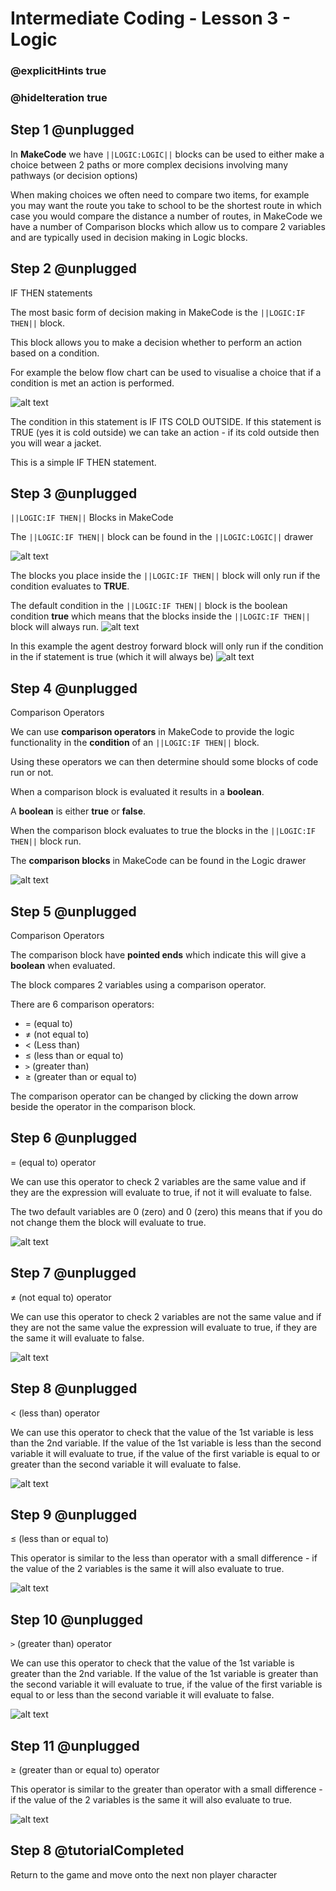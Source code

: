 # Intermediate Coding - Lesson 3 - Logic
### @explicitHints true
### @hideIteration true

## Step 1 @unplugged
In **MakeCode** we have ``||LOGIC:LOGIC||`` blocks can be used to either make a choice between 2 paths or more complex decisions involving many pathways (or decision options)

When making choices we often need to compare two items, for example you may want the route you take to school to be the shortest route in which case you would compare the distance a number of routes, in MakeCode we have a number of Comparison blocks which allow us to compare 2 variables and are typically used in decision making in Logic blocks.

## Step 2 @unplugged
IF THEN statements

The most basic form of decision making in MakeCode is the ``||LOGIC:IF THEN||`` block.

This block allows you to make a decision whether to perform an action based on a condition.

For example the below flow chart can be used to visualise a choice that if a condition is met an action is performed.

![alt text](https://intermediatev3.codingcredentials.com/Lesson3/3/images/1.png?raw=true "IFTHEN")

The condition in this statement is IF ITS COLD OUTSIDE. If this statement is TRUE (yes it is cold outside) we can take an action - if its cold outside then you will wear a jacket.

This is a simple IF THEN statement.

## Step 3 @unplugged
``||LOGIC:IF THEN||`` Blocks in MakeCode

The ``||LOGIC:IF THEN||`` block can be found in the ``||LOGIC:LOGIC||`` drawer

![alt text](https://intermediatev3.codingcredentials.com/Lesson3/3/images/2.jpg?raw=true "IF THEN")

The blocks you place inside the ``||LOGIC:IF THEN||`` block will only run if the condition evaluates to **TRUE**.

The default condition in the ``||LOGIC:IF THEN||`` block is the boolean condition **true** which means that the blocks inside the ``||LOGIC:IF THEN||`` block will always run.
![alt text](https://intermediatev3.codingcredentials.com/Lesson3/3/images/3.png?raw=true "IF THEN")

In this example the agent destroy forward block will only run if the condition in the if statement is true (which it will always be)
![alt text](https://intermediatev3.codingcredentials.com/Lesson3/3/images/4.png?raw=true "IF THEN")

## Step 4 @unplugged
Comparison Operators

We can use **comparison operators** in MakeCode to provide the logic functionality in the **condition** of an ``||LOGIC:IF THEN||``  block.

Using these operators we can then determine should some blocks of code run or not.

When a comparison block is evaluated it results in a **boolean**.

A **boolean** is either **true** or **false**.

When the comparison block evaluates to true the blocks in the ``||LOGIC:IF THEN||``  block run.

The **comparison blocks** in MakeCode can be found in the Logic drawer

![alt text](https://intermediatev3.codingcredentials.com/Lesson3/3/images/5.jpg?raw=true "Comparison")

## Step 5 @unplugged
Comparison Operators

The comparison block have **pointed ends** which indicate this will give a **boolean** when evaluated.

The block compares 2 variables using a comparison operator.

There are 6 comparison operators:

- = (equal to)
- ≠ (not equal to)
- < (Less than)
- ≤ (less than or equal to)
- `>` (greater than)
- ≥ (greater than or equal to)

The comparison operator can be changed by clicking the down arrow beside the operator in the comparison block.

## Step 6 @unplugged
= (equal to) operator

We can use this operator to check 2 variables are the same value and if they are the expression will evaluate to true, if not it will evaluate to false.

The two default variables are 0 (zero) and 0 (zero) this means that if you do not change them the block will evaluate to true.

![alt text](https://intermediatev3.codingcredentials.com/Lesson3/3/images/6.png?raw=true "EqualTo")

## Step 7 @unplugged
≠ (not equal to) operator

We can use this operator to check 2 variables are not the same value and if they are not the same value the expression will evaluate to true, if they are the same it will evaluate to false.

![alt text](https://intermediatev3.codingcredentials.com/Lesson3/3/images/7.png?raw=true "NotEqualTo")

## Step 8 @unplugged
< (less than) operator

We can use this operator to check that the value of the 1st variable is less than the 2nd variable. If the value of the 1st variable is less than the second variable it will evaluate to true, if the value of the first variable is equal to or  greater than the second variable it will evaluate to false.

![alt text](https://intermediatev3.codingcredentials.com/Lesson3/3/images/8.png?raw=true "LessThan")

## Step 9 @unplugged
≤ (less than or equal to)

This operator is similar to the less than operator with a small difference - if the value of the 2 variables is the same it will also evaluate to true.

![alt text](https://intermediatev3.codingcredentials.com/Lesson3/3/images/9.png?raw=true "LessThan")

## Step 10 @unplugged
`>` (greater than) operator

We can use this operator to check that the value of the 1st variable is greater than the 2nd variable. If the value of the 1st variable is greater than the second variable it will evaluate to true, if the value of the first variable is equal  to or less than the second variable it will evaluate to false.

![alt text](https://intermediatev3.codingcredentials.com/Lesson3/3/images/10.png?raw=true "LessThan")

## Step 11 @unplugged
≥ (greater than or equal to) operator

This operator is similar to the greater than operator with a small difference - if the value of the 2 variables is the same it will also evaluate to true.

![alt text](https://intermediatev3.codingcredentials.com/Lesson3/3/images/11.png?raw=true "LessThan")

## Step 8 @tutorialCompleted
Return to the game and move onto the next non player character